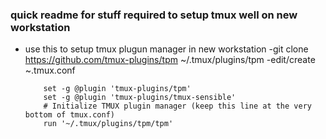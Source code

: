 ### quick readme for stuff required to setup tmux well on new workstation

- use this to setup tmux plugun manager in new workstation
  -git clone https://github.com/tmux-plugins/tpm ~/.tmux/plugins/tpm
  -edit/create ~.tmux.conf
  ```
      set -g @plugin 'tmux-plugins/tpm'
      set -g @plugin 'tmux-plugins/tmux-sensible'
      # Initialize TMUX plugin manager (keep this line at the very bottom of tmux.conf)
      run '~/.tmux/plugins/tpm/tpm'
  ```
